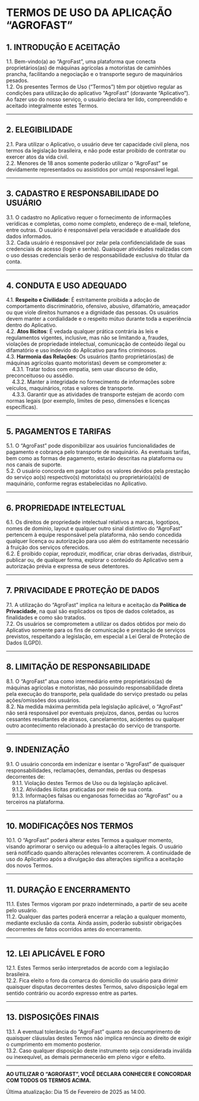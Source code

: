 # **TERMOS DE USO DA APLICAÇÃO “AGROFAST”**

## **1. INTRODUÇÃO E ACEITAÇÃO**

1.1. Bem-vindo(a) ao “AgroFast”, uma plataforma que conecta proprietários(as) de máquinas agrícolas a motoristas de caminhões prancha, facilitando a negociação e o transporte seguro de maquinários pesados.  
1.2. Os presentes Termos de Uso (“Termos”) têm por objetivo regular as condições para utilização do aplicativo “AgroFast” (doravante “Aplicativo”). Ao fazer uso do nosso serviço, o usuário declara ter lido, compreendido e aceitado integralmente estes Termos.

---

## **2. ELEGIBILIDADE**

2.1. Para utilizar o Aplicativo, o usuário deve ter capacidade civil plena, nos termos da legislação brasileira, e não pode estar proibido de contratar ou exercer atos da vida civil.  
2.2. Menores de 18 anos somente poderão utilizar o “AgroFast” se devidamente representados ou assistidos por um(a) responsável legal.

---

## **3. CADASTRO E RESPONSABILIDADE DO USUÁRIO**

3.1. O cadastro no Aplicativo requer o fornecimento de informações verídicas e completas, como nome completo, endereço de e-mail, telefone, entre outras. O usuário é responsável pela veracidade e atualidade dos dados informados.  
3.2. Cada usuário é responsável por zelar pela confidencialidade de suas credenciais de acesso (login e senha). Quaisquer atividades realizadas com o uso dessas credenciais serão de responsabilidade exclusiva do titular da conta.

---

## **4. CONDUTA E USO ADEQUADO**

4.1. **Respeito e Civilidade**: É estritamente proibida a adoção de comportamento discriminatório, ofensivo, abusivo, difamatório, ameaçador ou que viole direitos humanos e a dignidade das pessoas. Os usuários devem manter a cordialidade e o respeito mútuo durante toda a experiência dentro do Aplicativo.  
4.2. **Atos Ilícitos**: É vedada qualquer prática contrária às leis e regulamentos vigentes, inclusive, mas não se limitando a, fraudes, violações de propriedade intelectual, comunicação de conteúdo ilegal ou difamatório e uso indevido do Aplicativo para fins criminosos.  
4.3. **Harmonia das Relações**: Os usuários (tanto proprietários(as) de máquinas agrícolas quanto motoristas) devem se comprometer a:  
&nbsp;&nbsp;&nbsp;&nbsp;4.3.1. Tratar todos com empatia, sem usar discurso de ódio, preconceituoso ou assédio.  
&nbsp;&nbsp;&nbsp;&nbsp;4.3.2. Manter a integridade no fornecimento de informações sobre veículos, maquinários, rotas e valores de transporte.  
&nbsp;&nbsp;&nbsp;&nbsp;4.3.3. Garantir que as atividades de transporte estejam de acordo com normas legais (por exemplo, limites de peso, dimensões e licenças específicas).

---

## **5. PAGAMENTOS E TARIFAS**

5.1. O “AgroFast” pode disponibilizar aos usuários funcionalidades de pagamento e cobrança pelo transporte de maquinário. As eventuais tarifas, bem como as formas de pagamento, estarão descritas na plataforma ou nos canais de suporte.  
5.2. O usuário concorda em pagar todos os valores devidos pela prestação do serviço ao(s) respectivo(s) motorista(s) ou proprietário(a)(s) de maquinário, conforme regras estabelecidas no Aplicativo.

---

## **6. PROPRIEDADE INTELECTUAL**

6.1. Os direitos de propriedade intelectual relativos a marcas, logotipos, nomes de domínio, layout e qualquer outro sinal distintivo do “AgroFast” pertencem à equipe responsável pela plataforma, não sendo concedida qualquer licença ou autorização para uso além do estritamente necessário à fruição dos serviços oferecidos.  
6.2. É proibido copiar, reproduzir, modificar, criar obras derivadas, distribuir, publicar ou, de qualquer forma, explorar o conteúdo do Aplicativo sem a autorização prévia e expressa de seus detentores.

---

## **7. PRIVACIDADE E PROTEÇÃO DE DADOS**

7.1. A utilização do “AgroFast” implica na leitura e aceitação da **Política de Privacidade**, na qual são explicados os tipos de dados coletados, as finalidades e como são tratados.  
7.2. Os usuários se comprometem a utilizar os dados obtidos por meio do Aplicativo somente para os fins de comunicação e prestação de serviços previstos, respeitando a legislação, em especial a Lei Geral de Proteção de Dados (LGPD).

---

## **8. LIMITAÇÃO DE RESPONSABILIDADE**

8.1. O “AgroFast” atua como intermediário entre proprietários(as) de máquinas agrícolas e motoristas, não possuindo responsabilidade direta pela execução do transporte, pela qualidade do serviço prestado ou pelas ações/omissões dos usuários.  
8.2. Na medida máxima permitida pela legislação aplicável, o “AgroFast” não será responsável por eventuais prejuízos, danos, perdas ou lucros cessantes resultantes de atrasos, cancelamentos, acidentes ou qualquer outro acontecimento relacionado à prestação do serviço de transporte.

---

## **9. INDENIZAÇÃO**

9.1. O usuário concorda em indenizar e isentar o “AgroFast” de quaisquer responsabilidades, reclamações, demandas, perdas ou despesas decorrentes de:  
&nbsp;&nbsp;&nbsp;&nbsp;9.1.1. Violação destes Termos de Uso ou da legislação aplicável.  
&nbsp;&nbsp;&nbsp;&nbsp;9.1.2. Atividades ilícitas praticadas por meio de sua conta.  
&nbsp;&nbsp;&nbsp;&nbsp;9.1.3. Informações falsas ou enganosas fornecidas ao “AgroFast” ou a terceiros na plataforma.

---

## **10. MODIFICAÇÕES NOS TERMOS**

10.1. O “AgroFast” poderá alterar estes Termos a qualquer momento, visando aprimorar o serviço ou adequá-lo a alterações legais. O usuário será notificado quando alterações relevantes ocorrerem. A continuidade de uso do Aplicativo após a divulgação das alterações significa a aceitação dos novos Termos.

---

## **11. DURAÇÃO E ENCERRAMENTO**

11.1. Estes Termos vigoram por prazo indeterminado, a partir de seu aceite pelo usuário.  
11.2. Qualquer das partes poderá encerrar a relação a qualquer momento, mediante exclusão da conta. Ainda assim, poderão subsistir obrigações decorrentes de fatos ocorridos antes do encerramento.

---

## **12. LEI APLICÁVEL E FORO**

12.1. Estes Termos serão interpretados de acordo com a legislação brasileira.  
12.2. Fica eleito o foro da comarca do domicílio do usuário para dirimir quaisquer disputas decorrentes destes Termos, salvo disposição legal em sentido contrário ou acordo expresso entre as partes.

---

## **13. DISPOSIÇÕES FINAIS**

13.1. A eventual tolerância do “AgroFast” quanto ao descumprimento de quaisquer cláusulas destes Termos não implica renúncia ao direito de exigir o cumprimento em momento posterior.  
13.2. Caso qualquer disposição deste instrumento seja considerada inválida ou inexequível, as demais permanecerão em pleno vigor e efeito.

---

**AO UTILIZAR O “AGROFAST”, VOCÊ DECLARA CONHECER E CONCORDAR COM TODOS OS TERMOS ACIMA.**

Última atualização: Dia 15 de Fevereiro de 2025 as 14:00.
